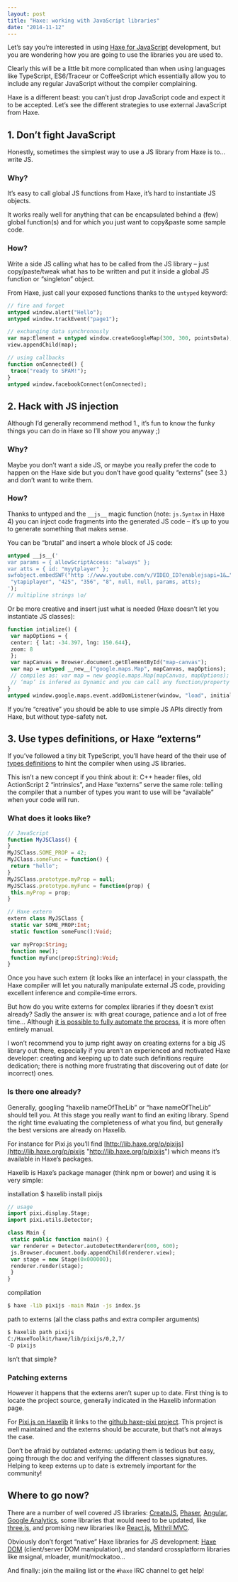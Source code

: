 ```yaml
---
layout: post
title: "Haxe: working with JavaScript libraries"
date: "2014-11-12"
---
```


Let’s say you’re interested in using [Haxe for JavaScript](http://philippe.elsass.me/2014/11/vanilla-haxe-js/) development, but you are wondering how you are going to use the libraries you are used to.

Clearly this will be a little bit more complicated than when using languages like TypeScript, ES6/Traceur or CoffeeScript which essentially allow you to include any regular JavaScript without the compiler complaining.

Haxe is a different beast: you can’t just drop JavaScript code and expect it to be accepted. Let’s see the different strategies to use external JavaScript from Haxe.

## 1\. Don’t fight JavaScript

Honestly, sometimes the simplest way to use a JS library from Haxe is to… write JS.

### Why?

It’s easy to call global JS functions from Haxe, it’s hard to instantiate JS objects.

It works really well for anything that can be encapsulated behind a (few) global function(s) and for which you just want to copy&paste some sample code.

### How?

Write a side JS calling what has to be called from the JS library – just copy/paste/tweak what has to be written and put it inside a global JS function or “singleton” object.

From Haxe, just call your exposed functions thanks to the `untyped` keyword:

```haxe
// fire and forget
untyped window.alert("Hello");
untyped window.trackEvent("page1");

// exchanging data synchronously
var map:Element = untyped window.createGoogleMap(300, 300, pointsData);
view.appendChild(map);

// using callbacks
function onConnected() {
 trace("ready to SPAM!");
}
untyped window.facebookConnect(onConnected);
```

## 2\. Hack with JS injection

Although I’d generally recommend method 1., it’s fun to know the funky things you can do in Haxe so I’ll show you anyway ;)

### Why?

Maybe you don’t want a side JS, or maybe you really prefer the code to happen on the Haxe side but you don’t have good quality “externs” (see 3.) and don’t want to write them.

### How?

Thanks to untyped and the `__js__` magic function (note: `js.Syntax` in Haxe 4) you can inject code fragments into the generated JS code – it’s up to you to generate something that makes sense.

You can be “brutal” and insert a whole block of JS code:

```haxe
untyped __js__('
var params = { allowScriptAccess: "always" };
var atts = { id: "myytplayer" };
swfobject.embedSWF("http ://www.youtube.com/v/VIDEO_ID?enablejsapi=1&…",
 "ytapiplayer", "425", "356", "8", null, null, params, atts);
');
// multipline strings \o/
```

Or be more creative and insert just what is needed (Haxe doesn’t let you instantiate JS classes):

```haxe
function intialize() {
 var mapOptions = {
 center: { lat: -34.397, lng: 150.644},
 zoom: 8
 };
 var mapCanvas = Browser.document.getElementById("map-canvas");
 var map = untyped __new__("google.maps.Map", mapCanvas, mapOptions);
 // compiles as: var map = new google.maps.Map(mapCanvas, mapOptions);
 // ‘map’ is infered as Dynamic and you can call any function/property on it
}
untyped window.google.maps.event.addDomListener(window, "load", initialize);
```

If you’re “creative” you should be able to use simple JS APIs directly from Haxe, but without type-safety net.

## 3\. Use types definitions, or Haxe “externs”

If you’ve followed a tiny bit TypeScript, you’ll have heard of the their use of [types definitions](https://github.com/borisyankov/DefinitelyTyped) to hint the compiler when using JS libraries.

This isn’t a new concept if you think about it: C++ header files, old ActionScript 2 “intrinsics”, and Haxe “externs” serve the same role: telling the compiler that a number of types you want to use will be “available” when your code will run.

### What does it looks like?

```javascript
// JavaScript
function MyJSClass() {
}
MyJSClass.SOME_PROP = 42;
MyJClass.someFunc = function() {
 return "hello";
}
MyJSClass.prototype.myProp = null;
MyJSClass.prototype.myFunc = function(prop) {
 this.myProp = prop;
}
```

```haxe
// Haxe extern
extern class MyJSClass {
 static var SOME_PROP:Int;
 static function someFunc():Void;

 var myProp:String;
 function new();
 function myFunc(prop:String):Void;
}
```

Once you have such extern (it looks like an interface) in your classpath, the Haxe compiler will let you naturally manipulate external JS code, providing excellent inference and compile-time errors.

But how do you write externs for complex libraries if they doesn’t exist already? Sadly the answer is: with great courage, patience and a lot of free time… Although [it is possible to fully automate the process](https://github.com/Meychi/CreateJS-Haxe), it is more often entirely manual.

I won’t recommend you to jump right away on creating externs for a big JS library out there, especially if you aren’t an experienced and motivated Haxe developer: creating and keeping up to date such definitions require dedication; there is nothing more frustrating that discovering out of date (or incorrect) ones.

### Is there one already?

Generally, googling “haxelib nameOfTheLib” or “haxe nameOfTheLib” should tell you. At this stage you really want to find an exiting library. Spend the right time evaluating the completeness of what you find, but generally the best versions are already on Haxelib.

For instance for Pixi.js you’ll find [http://lib.haxe.org/p/pixijs](http://lib.haxe.org/p/pixijs "http://lib.haxe.org/p/pixijs") which means it’s available in Haxe’s packages.

Haxelib is Haxe’s package manager (think npm or bower) and using it is very simple:

installation
$ haxelib install pixijs

```haxe
// usage
import pixi.display.Stage;
import pixi.utils.Detector;

class Main {
 static public function main() {
 var renderer = Detector.autoDetectRenderer(600, 600);
 js.Browser.document.body.appendChild(renderer.view);
 var stage = new Stage(0x000000);
 renderer.render(stage);
 }
}
```

compilation
```bash
$ haxe -lib pixijs -main Main -js index.js
```

path to externs (all the class paths and extra compiler arguments)
```bash
$ haxelib path pixijs
C:/HaxeToolkit/haxe/lib/pixijs/0,2,7/
-D pixijs
```

Isn’t that simple?

### Patching externs

However it happens that the externs aren’t super up to date. First thing is to locate the project source, generally indicated in the Haxelib information page.

For [Pixi.js on Haxelib](http://lib.haxe.org/p/pixijs) it links to the [github haxe-pixi project](https://github.com/adireddy/haxe-pixi). This project is well maintained and the externs should be accurate, but that’s not always the case.

Don’t be afraid by outdated externs: updating them is tedious but easy, going through the doc and verifying the different classes signatures. Helping to keep externs up to date is extremely important for the community!

## Where to go now?

There are a number of well covered JS libraries: [CreateJS](http://lib.haxe.org/p/createjs-full), [Phaser](http://lib.haxe.org/p/phaser), [Angular](http://lib.haxe.org/p/angular.haxe), [Google Analytics](https://github.com/fbricker/haxe-ga), some libraries that would need to be updated, like [three.js](https://github.com/labe-me/haxe-three.js), and promising new libraries like [React.js](https://github.com/fponticelli/react.hx), [Mithril MVC](https://github.com/ciscoheat/mithril-hx).

Obviously don’t forget “native” Haxe libraries for JS development: [Haxe DOM](https://github.com/Blank101/haxe-dom) (client/server DOM manipulation), and standard crossplatform libraries like msignal, mloader, munit/mockatoo…

And finally: join the mailing list or the `#haxe` IRC channel to get help!
